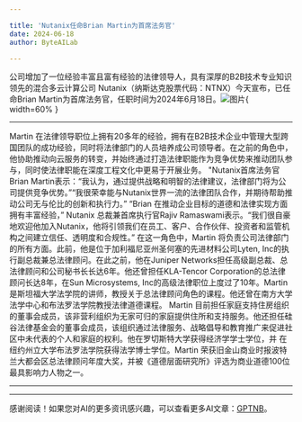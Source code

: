 ```yaml
---

title: 'Nutanix任命Brian Martin为首席法务官'
date: 2024-06-18
author: ByteAILab

---
```


公司增加了一位经验丰富且富有经验的法律领导人，具有深厚的B2B技术专业知识
领先的混合多云计算公司 Nutanix（纳斯达克股票代码：NTNX）今天宣布，已任命Brian Martin为首席法务官，任职时间为2024年6月18日。![图片](https://ai-techpark.com/wp-content/uploads/2024/06/Nutanix-960x540.jpg){ width=60% }

---
Martin 在法律领导职位上拥有20多年的经验，拥有在B2B技术企业中管理大型跨国团队的成功经验，同时将法律部门的人员培养成公司领导者。在之前的角色中，他协助推动向云服务的转变，并始终通过打造法律职能作为竞争优势来推动团队参与，同时使法律职能在深度工程文化中更易于开展业务。
"Nutanix首席法务官Brian Martin表示：“我认为，通过提供战略和明智的法律建议，法律部门将为公司提供竞争优势。”“我很荣幸能与Nutanix世界一流的法律团队合作，并期待帮助推动公司无与伦比的创新和执行力。”
“Brian 在推动企业目标的道德和法律实现方面拥有丰富经验，” Nutanix 总裁兼首席执行官Rajiv Ramaswami表示。“我们很自豪地欢迎他加入Nutanix，他将引领我们在员工、客户、合作伙伴、投资者和监管机构之间建立信任、透明度和合规性。”
在这一角色中，Martin 将负责公司法律部门的所有方面。此前，他是位于加利福尼亚州圣何塞的先进材料公司Lyten, Inc的执行副总裁兼总法律顾问。在此之前，他在Juniper Networks担任高级副总裁、总法律顾问和公司秘书长长达6年。他还曾担任KLA-Tencor Corporation的总法律顾问长达8年，在Sun Microsystems, Inc的高级法律职位上度过了10年。Martin 是斯坦福大学法学院的讲师，教授关于总法律顾问角色的课程。他还曾在南方大学法学中心和布法罗法学院教授法律道德课程。
Martin 目前担任家庭支持住房组织的董事会成员，该非营利组织为无家可归的家庭提供住所和支持服务。他还担任硅谷法律基金会的董事会成员，该组织通过法律服务、战略倡导和教育推广来促进社区中未代表的个人和家庭的权利。他在罗切斯特大学获得经济学学士学位，并 在纽约州立大学布法罗法学院获得法学博士学位。Martin 荣获旧金山商业时报波特兰大都会区总法律顾问年度大奖，并被《道德层面研究所》评选为商业道德100位最具影响力人物之一。

---
---
感谢阅读！如果您对AI的更多资讯感兴趣，可以查看更多AI文章：[GPTNB](https://gptnb.com)。
